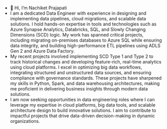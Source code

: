 - 👋 Hi, I’m Nachiket Prajapati
- I am a dedicated Data Engineer with experience in designing and implementing data pipelines, cloud migrations, and scalable data solutions. I hold hands-on expertise in tools and technologies such as Azure Synapse Analytics, Databricks, SQL, and Slowly Changing Dimensions (SCD) logic. My work has spanned critical projects, including migrating on-premises databases to Azure SQL while ensuring data integrity, and building high-performance ETL pipelines using ADLS Gen 2 and Azure Data Factory.
- My recent projects involved implementing SCD Type 1 and Type 2 to track historical changes and developing feature-rich, real-time analytics using cloud platforms. I excel in optimizing big data workflows, integrating structured and unstructured data sources, and ensuring compliance with governance standards. These projects have sharpened my skills in Python, Spark, and data warehousing architectures, making me proficient in delivering business insights through modern data solutions.
- I am now seeking opportunities in data engineering roles where I can leverage my expertise in cloud platforms, big data tools, and scalable architecture design to build innovative solutions. I aim to contribute to impactful projects that drive data-driven decision-making in dynamic organizations.
